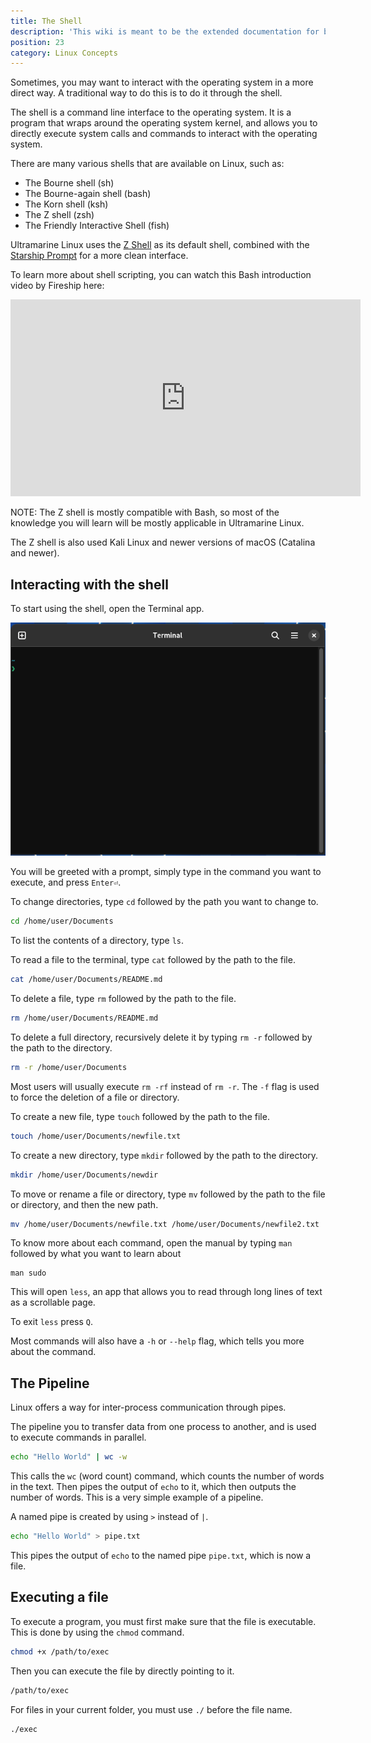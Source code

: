 ```yaml
---
title: The Shell
description: 'This wiki is meant to be the extended documentation for both end users and developers, so it is separated in those two categories.'
position: 23
category: Linux Concepts
---
```


Sometimes, you may want to interact with the operating system in a more direct way. A traditional way to do this is to do it through the shell.

The shell is a command line interface to the operating system. It is a program that wraps around the operating system kernel, and allows you to directly execute system calls and commands to interact with the operating system.

There are many various shells that are available on Linux, such as:

- The Bourne shell (sh)
- The Bourne-again shell (bash)
- The Korn shell (ksh)
- The Z shell (zsh)
- The Friendly Interactive Shell (fish)

Ultramarine Linux uses the [Z Shell](https://en.wikipedia.org/wiki/Z_shell) as its default shell, combined with the [Starship Prompt](https://starship.rs/) for a more clean interface.


<alert>

To learn more about shell scripting, you can watch this Bash introduction video by Fireship here:

<iframe width="560" height="315" src="https://www.youtube.com/embed/I4EWvMFj37g" title="YouTube video player" frameborder="0" allow="accelerometer; autoplay; clipboard-write; encrypted-media; gyroscope; picture-in-picture" allowfullscreen></iframe>

NOTE: The Z shell is mostly compatible with Bash, so most of the knowledge you will learn will be mostly applicable in Ultramarine Linux.

</alert>


<alert>

The Z shell is also used Kali Linux and newer versions of macOS (Catalina and newer).

</alert>

## Interacting with the shell

To start using the shell, open the Terminal app.

![The GNOME Terminal](/assets/terminal.png)

You will be greeted with a prompt, simply type in the command you want to execute, and press `Enter⏎`.

To change directories, type `cd` followed by the path you want to change to.

```zsh
cd /home/user/Documents
```

To list the contents of a directory, type `ls`.

To read a file to the terminal, type `cat` followed by the path to the file.

```zsh
cat /home/user/Documents/README.md
```

To delete a file, type `rm` followed by the path to the file.

```zsh
rm /home/user/Documents/README.md
```

To delete a full directory, recursively delete it by typing `rm -r` followed by the path to the directory.

```zsh
rm -r /home/user/Documents
```

<alert>

Most users will usually execute `rm -rf` instead of `rm -r`. The `-f` flag is used to force the deletion of a file or directory.

</alert>

To create a new file, type `touch` followed by the path to the file.

```zsh
touch /home/user/Documents/newfile.txt
```

To create a new directory, type `mkdir` followed by the path to the directory.

```zsh
mkdir /home/user/Documents/newdir
```

To move or rename a file or directory, type `mv` followed by the path to the file or directory, and then the new path.

```zsh
mv /home/user/Documents/newfile.txt /home/user/Documents/newfile2.txt
```

To know more about each command, open the manual by typing `man` followed by what you want to learn about

```
man sudo
```

This will open `less`, an app that allows you to read through long lines of text as a scrollable page.

To exit `less` press `Q`.

Most commands will also have a `-h` or `--help` flag, which tells you more about the command.

## The Pipeline

Linux offers a way for inter-process communication through pipes.

The pipeline you to transfer data from one process to another, and is used to execute commands in parallel.

```zsh
echo "Hello World" | wc -w
```

This calls the `wc` (word count) command, which counts the number of words in the text. Then pipes the output of `echo` to it, which then outputs the number of words. This is a very simple example of a pipeline.

A named pipe is created by using `>` instead of `|`.

```zsh
echo "Hello World" > pipe.txt
```

This pipes the output of `echo` to the named pipe `pipe.txt`, which is now a file.


## Executing a file

To execute a program, you must first make sure that the file is executable. This is done by using the `chmod` command.

```bash
chmod +x /path/to/exec
```

Then you can execute the file by directly pointing to it.

```bash
/path/to/exec
```

For files in your current folder, you must use `./` before the file name.

```bash
./exec
```